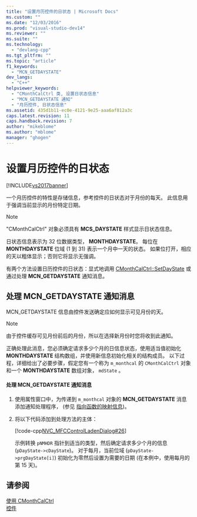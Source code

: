 ```yaml
---
title: "设置月历控件的日状态 | Microsoft Docs"
ms.custom: ""
ms.date: "12/03/2016"
ms.prod: "visual-studio-dev14"
ms.reviewer: ""
ms.suite: ""
ms.technology: 
  - "devlang-cpp"
ms.tgt_pltfrm: ""
ms.topic: "article"
f1_keywords: 
  - "MCN_GETDAYSTATE"
dev_langs: 
  - "C++"
helpviewer_keywords: 
  - "CMonthCalCtrl 类, 设置日状态信息"
  - "MCN_GETDAYSTATE 通知"
  - "月历控件, 日状态信息"
ms.assetid: 435d1b11-ec0e-4121-9e25-aaa6af812a3c
caps.latest.revision: 11
caps.handback.revision: 7
author: "mikeblome"
ms.author: "mblome"
manager: "ghogen"
---
```

# 设置月历控件的日状态
[!INCLUDE[vs2017banner](../assembler/inline/includes/vs2017banner.md)]

一个月历控件的特性是存储信息，参考控件的日状态对于月份的每天。  此信息用于强调当前显示的月份特定日期。  
  
> [!NOTE]
>  "CMonthCalCtrl"  对象必须具有 **MCS\_DAYSTATE** 样式显示日状态信息。  
  
 日状态信息表示为 32 位数据类型， **MONTHDAYSTATE**。  每位在 **MONTHDAYSTATE** 位域 \(1 到 31\) 表示一个月中一天的状态。  如果位打开，相应的天以粗体显示；否则它将显示无强调。  
  
 有两个方法设置日历控件的日状态：显式地调用 [CMonthCalCtrl::SetDayState](../Topic/CMonthCalCtrl::SetDayState.md) 或通过处理 **MCN\_GETDAYSTATE** 通知消息。  
  
## 处理 MCN\_GETDAYSTATE 通知消息  
 MCN\_GETDAYSTATE  信息由控件发送确定应如何显示可见月份的天。  
  
> [!NOTE]
>  由于控件缓存可见月份前后的月份，所以在选择新月份时您将收到此通知。  
  
 正确处理此消息，您必须确定请求多少个月的日信息状态，使用适当值初始化 **MONTHDAYSTATE** 结构数组，并使用新信息初始化相关的结构成员。  以下过程，详细给出了必要步骤，假定您有一个称为 `m_monthcal` 的 `CMonthCalCtrl` 对象和一个 **MONTHDAYSTATE** 数组对象， `mdState` 。  
  
#### 处理 MCN\_GETDAYSTATE 通知消息  
  
1.  使用属性窗口中，为传递到 `m_monthcal` 对象的 **MCN\_GETDAYSTATE** 消息添加通知处理程序， \(参见 [指向函数的映射信息](../mfc/reference/mapping-messages-to-functions.md)\)。  
  
2.  将以下代码添加到处理方法的主体：  
  
     [!code-cpp[NVC_MFCControlLadenDialog#26](../mfc/codesnippet/CPP/setting-the-day-state-of-a-month-calendar-control_1.cpp)]  
  
     示例转换 `pNMHDR` 指针到适当的类型，然后确定请求多少个月的信息 \(`pDayState->cDayState`\)。  对于每月，当前位域 \(`pDayState->prgDayState[i]`\) 初始化为零然后设置为需要的日期 \(在本例中，使用每月的第 15 天\)。  
  
## 请参阅  
 [使用 CMonthCalCtrl](../mfc/using-cmonthcalctrl.md)   
 [控件](../mfc/controls-mfc.md)